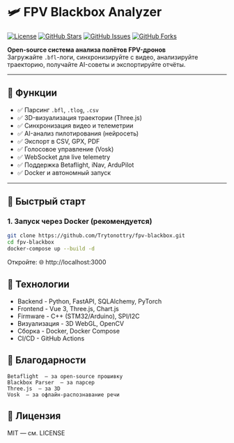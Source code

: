 # 🛩️ FPV Blackbox Analyzer
[![License](https://img.shields.io/badge/License-MIT-blue.svg)](LICENSE)
[![GitHub Stars](https://img.shields.io/github/stars/Trytonottry/fpv-blackbox?style=social)](https://github.com/Trytonottry/fpv-blackbox)
[![GitHub Issues](https://img.shields.io/github/issues/Trytonottry/fpv-blackbox)](https://github.com/Trytonottry/fpv-blackbox/issues)
[![GitHub Forks](https://img.shields.io/github/forks/Trytonottry/fpv-blackbox?style=social)](https://github.com/Trytonottry/fpv-blackbox)

**Open-source система анализа полётов FPV-дронов**  
Загружайте `.bfl`-логи, синхронизируйте с видео, анализируйте траекторию, получайте AI-советы и экспортируйте отчёты.

---

## 🎯 Функции

- ✅ Парсинг `.bfl`, `.tlog`, `.csv`
- ✅ 3D-визуализация траектории (Three.js)
- ✅ Синхронизация видео и телеметрии
- ✅ AI-анализ пилотирования (нейросеть)
- ✅ Экспорт в CSV, GPX, PDF
- ✅ Голосовое управление (Vosk)
- ✅ WebSocket для live telemetry
- ✅ Поддержка Betaflight, iNav, ArduPilot
- ✅ Docker и автономный запуск

---

## 🏁 Быстрый старт

### 1. Запуск через Docker (рекомендуется)

```bash
git clone https://github.com/Trytonottry/fpv-blackbox.git
cd fpv-blackbox
docker-compose up --build -d
```
Откройте:
🌐 http://localhost:3000 

## 🧩 Технологии
  - Backend - Python, FastAPI, SQLAlchemy, PyTorch
  - Frontend - Vue 3, Three.js, Chart.js
  - Firmware - C++ (STM32/Arduino), SPI/I2C
  - Визуализация - 3D WebGL, OpenCV
  - Сборка - Docker, Docker Compose
  - CI/CD - GitHub Actions

## 🙌 Благодарности 

    Betaflight  — за open-source прошивку
    Blackbox Parser  — за парсер
    Three.js  — за 3D
    Vosk  — за офлайн-распознавание речи
     
## 📄 Лицензия 

MIT — см. LICENSE  

